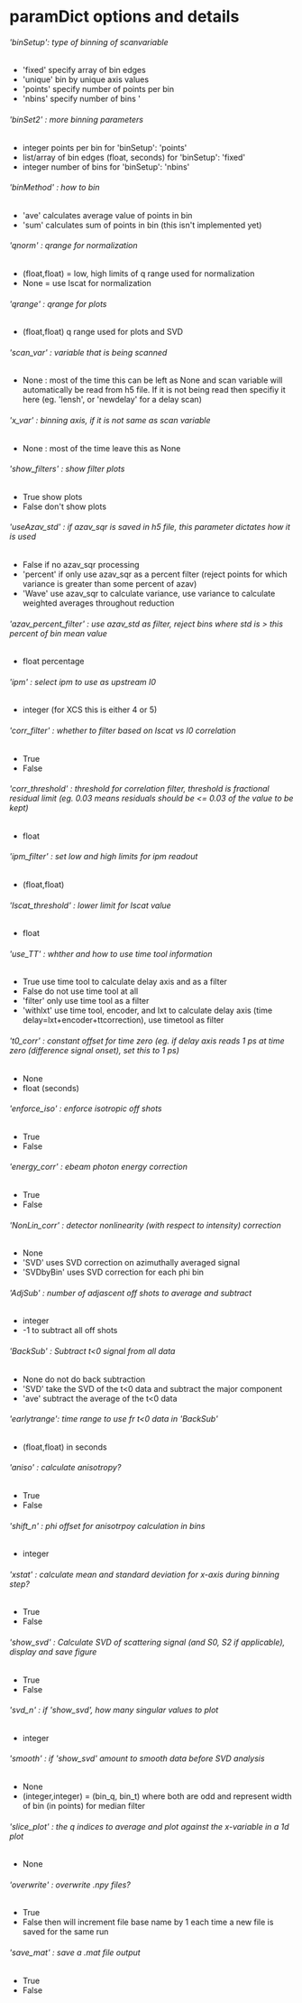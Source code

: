 # paramDict options and details


###### 'binSetup': type of binning of scanvariable
- 'fixed' specify array of bin edges 
- 'unique' bin by unique axis values 
- 'points' specify number of points per bin 
- 'nbins'  specify number of bins ' 
###### 'binSet2' :  more binning parameters
- integer points per bin for 'binSetup': 'points'
- list/array of bin edges (float, seconds) for 'binSetup': 'fixed'
- integer number of bins for 'binSetup': 'nbins' 
###### 'binMethod' : how to bin
- 'ave' calculates average value of points in bin
- 'sum' calculates sum of points in bin (this isn't implemented yet)


###### 'qnorm' : qrange for normalization
- (float,float) = low, high limits of q range used for normalization
- None = use Iscat for normalization
###### 'qrange' : qrange for plots
- (float,float) q range used for plots and SVD
###### 'scan_var' : variable that is being scanned
- None : most of the time this can be left as None and scan variable will automatically be read from h5 file.  If it is not being read then specifiy it here (eg. 'lensh', or 'newdelay' for a delay scan)
###### 'x_var' : binning axis, if it is not same as scan variable
- None : most of the time leave this as None
###### 'show_filters' : show filter plots
- True show plots
- False don't show plots
###### 'useAzav_std' :  if azav_sqr is saved in h5 file, this parameter dictates how it is used
- False if no azav_sqr processing
- 'percent' if only use azav_sqr as a percent filter (reject points for which variance is greater than some percent of azav)
- 'Wave' use azav_sqr to calculate variance, use variance to calculate weighted averages throughout reduction
###### 'azav_percent_filter' : use azav_std as filter, reject bins where std is > this percent of bin mean value
- float percentage 


###### 'ipm' : select ipm to use as upstream I0
- integer (for XCS this is either 4 or 5)
###### 'corr_filter' : whether to filter based on Iscat vs I0 correlation
- True
- False
###### 'corr_threshold' : threshold for correlation filter, threshold is fractional residual limit (eg. 0.03 means residuals should be <= 0.03 of the value to be kept)
- float
###### 'ipm_filter' :  set low and high limits for ipm readout
- (float,float)
###### 'Iscat_threshold' :  lower limit for Iscat value
- float
###### 'use_TT' : whther and how to use time tool information
- True use time tool to calculate delay axis and as a filter
- False do not use time tool at all
- 'filter'  only use time tool as a filter
- 'withlxt'  use time tool, encoder, and lxt to calculate delay axis (time delay=lxt+encoder+ttcorrection), use timetool as filter
###### 't0_corr' : constant offset for time zero (eg. if delay axis reads 1 ps at time zero (difference signal onset), set this to 1 ps)
- None
- float (seconds)


###### 'enforce_iso' : enforce isotropic off shots
- True
- False
###### 'energy_corr' : ebeam photon energy correction
- True
- False
###### 'NonLin_corr' : detector nonlinearity (with respect to intensity) correction
- None
- 'SVD'  uses SVD correction on azimuthally averaged signal
- 'SVDbyBin' uses SVD correction for each phi bin
###### 'AdjSub' :  number of adjascent off shots to average and subtract
- integer
- -1 to subtract all off shots
###### 'BackSub' : Subtract t<0 signal from all data
- None do not do back subtraction
- 'SVD' take the SVD of the t<0 data and subtract the major component
- 'ave' subtract the average of the t<0 data
###### 'earlytrange': time range to use fr t<0 data in 'BackSub'
- (float,float) in seconds


###### 'aniso' : calculate anisotropy?
- True
- False
###### 'shift_n' : phi offset for anisotrpoy calculation in bins
- integer 
###### 'xstat' : calculate mean and standard deviation for x-axis during binning step?
- True
- False
###### 'show_svd' : Calculate SVD of scattering signal (and S0, S2 if applicable), display and save figure
- True
- False
###### 'svd_n' : if 'show_svd', how many singular values to plot
- integer
###### 'smooth' : if 'show_svd' amount to smooth data before SVD analysis
- None
- (integer,integer)  = (bin_q, bin_t) where both are odd and represent width of bin (in points) for median filter 
###### 'slice_plot' : the q indices to average and plot against the x-variable in a 1d plot
- None


###### 'overwrite' :  overwrite .npy files? 
- True
- False then will increment file base name by 1 each time a new file is saved for the same run
###### 'save_mat' : save a .mat file output
- True
- False



